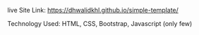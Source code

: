 live Site Link: https://dhwalidkhl.github.io/simple-template/


Technology Used: HTML, CSS, Bootstrap, Javascript (only few)
